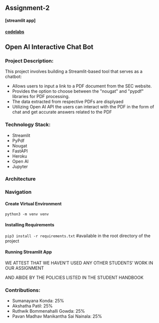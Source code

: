 ## Assignment-2

#### [streamlit app]

#### [codelabs](https://codelabs-preview.appspot.com/?file_id=1k9h6G5z1DkXoStdQyCTC3ZMsNPTBl2wp-AFMHDoi1es)

## Open AI Interactive Chat Bot

### Project Description:
This project involves building a Streamlit-based tool that serves as a chatbot:

- Allows users to input a link to a PDF document from the SEC website.
- Provides the option to choose between the "nougat" and "pypdf" libraries for PDF processing.
- The data extracted from respective PDFs are displyaed
- Utilizing Open AI API the users can interact with the PDF in the form of chat and get accurate answers related to the PDF

### Technology Stack:
- Streamlit
- PyPdf
- Nougat
- FastAPI
- Heroku
- Open AI
- Jupyter

### Architecture


### Navigation


#### Create Virtual Environment

`python3 -m venv venv`

#### Installing Requirements 

`pip3 install -r requirements.txt`     #available in the root directory of the project

#### Running Streamlit App


WE ATTEST THAT WE HAVEN’T USED ANY OTHER STUDENTS’ WORK IN OUR ASSIGNMENT

AND ABIDE BY THE POLICIES LISTED IN THE STUDENT HANDBOOK

 ### Contributions: 

- Sumanayana Konda: 25% 
- Akshatha Patil: 25% 
- Ruthwik Bommenahalli Gowda: 25%
- Pavan Madhav Manikantha Sai Nainala: 25% 
